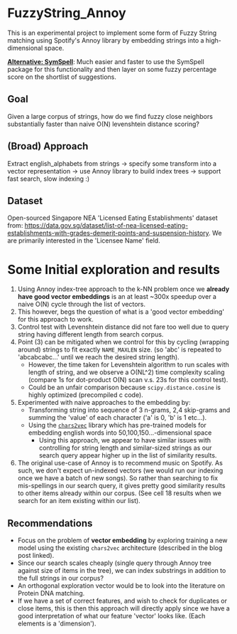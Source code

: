 # FuzzyString_Annoy

This is an experimental project to implement some form of Fuzzy String matching using Spotify's Annoy library by embedding strings into a high-dimensional space.

[**Alternative: SymSpell**](Approx_SymSpell.ipynb): Much easier and faster to use the SymSpell package for this functionality and then layer on some fuzzy percentage score on the shortlist of suggestions.

## Goal

Given a large corpus of strings, how do we find fuzzy close neighbors substantially faster than naive O(N) levenshtein distance scoring?

## (Broad) Approach

Extract english_alphabets from strings -> specify some transform into a vector representation -> use Annoy library to build index trees -> support fast search, slow indexing :)

## Dataset

Open-sourced Singapore NEA 'Licensed Eating Establishments' dataset from: https://data.gov.sg/dataset/list-of-nea-licensed-eating-establishments-with-grades-demerit-points-and-suspension-history. We are primarily interested in the 'Licensee Name' field.

# Some Initial exploration and results

1. Using Annoy index-tree approach to the k-NN problem once we **already have good vector embeddings** is an at least ~300x speedup over a naive O(N) cycle through the list of vectors.
2. This however, begs the question of what is a 'good vector embedding' for this approach to work.
3. Control test with Levenshtein distance did not fare too well due to query string having different length from search corpus.
4. Point (3) can be mitigated when we control for this by cycling (wrapping around) strings to fit exactly `NAME_MAXLEN` size. (so 'abc' is repeated to 'abcabcabc...' until we reach the desired string length).
    - However, the time taken for Levenshtein algorithm to run scales with length of string, and we observe a O(NL^2) time complexity scaling (compare 1s for dot-product O(N) scan v.s. 23s for this control test).
    - Could be an unfair comparison because `scipy.distance.cosine` is highly optimized (precompiled c code).
5. Experimented with naive approaches to the embedding by:
    - Transforming string into sequence of 3 n-grams, 2,4 skip-grams and summing the 'value' of each character ('a' is 0, 'b' is 1 etc...).
    - Using the [`chars2vec`](https://hackernoon.com/chars2vec-character-based-language-model-for-handling-real-world-texts-with-spelling-errors-and-a3e4053a147d) library which has pre-trained models for embedding english words into 50,100,150...-dimensional space
        - Using this approach, we appear to have similar issues with controlling for string length and similar-sized strings as our search query appear higher up in the list of similarity results.
6. The original use-case of Annoy is to recommend music on Spotify. As such, we don't expect un-indexed vectors (we would run our indexing once we have a batch of new songs). So rather than searching to fix mis-spellings in our search query, it gives pretty good similarity results to other items already within our corpus. (See cell 18 results when we search for an item existing within our list).

## Recommendations

- Focus on the problem of **vector embedding** by exploring training a new model using the existing `chars2vec` architecture (described in the blog post linked).
- Since our search scales cheaply (single query through Annoy tree against size of items in the tree), we can index substrings in addition to the full strings in our corpus?
- An orthogonal exploration vector would be to look into the literature on Protein DNA matching.
- If we have a set of correct features, and wish to check for duplicates or close items, this is then this approach will directly apply since we have a good interpretation of what our feature 'vector' looks like. (Each elements is a 'dimension').